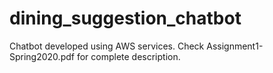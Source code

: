 # dining_suggestion_chatbot
Chatbot developed using AWS services.
Check Assignment1-Spring2020.pdf for complete description.
